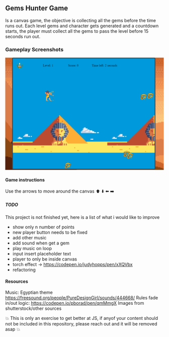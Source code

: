 ## Gems Hunter Game

Is a canvas game, the objective is collecting all the gems before the time runs out.
Each level gems and character gets generated and a countdown starts, the player must collect all the gems to pass the level before 15 seconds run out.


### Gameplay Screenshots
![Screenshot](Capture.PNG)

#### Game instructions
Use the arrows to move around the canvas
:arrow_up: :arrow_down: :arrow_left: :arrow_right:


##### TODO
This project is not finished yet, here is a list of what i would like to improve
- show only n number of points
- new player button needs to be fixed
- add other music
- add sound when get a gem
- play music on loop
- input insert placeholder text
- player to only be inside canvas
- torch effect -> https://codepen.io/judyhopps/pen/xXQVbx
- refactoring

#### Resources

Music: Egyptian theme https://freesound.org/people/PureDesignGirl/sounds/444668/
Rules fade in/out logic: https://codepen.io/pborad/pen/qmMmgX
Images from shutterstock/other sources

 :boom: This is only an exercise to get better at JS, if anyof your content should not be included in this repository, please reach out and it will be removed asap :boom:
